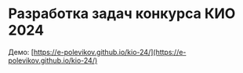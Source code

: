 # Разработка задач конкурса КИО 2024

Демо: [https://e-polevikov.github.io/kio-24/](https://e-polevikov.github.io/kio-24/)

